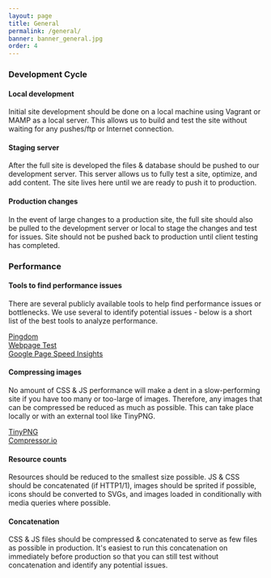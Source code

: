 ```yaml
---
layout: page
title: General 
permalink: /general/
banner: banner_general.jpg
order: 4
---
```


### Development Cycle

#### Local development

Initial site development should be done on a local machine using Vagrant or MAMP as a local server. This allows us to build and test the site  without waiting for any pushes/ftp or Internet connection.


#### Staging server

After the full site is developed the files & database should be pushed to our development server. This server allows us to fully test a site, optimize, and add content. The site lives here until we are ready to push it to production.


#### Production changes

In the event of large changes to a production site, the full site should also be pulled to the development server or local to stage the changes and test for issues. Site should not be pushed back to production until client testing has completed.

 
### Performance

#### Tools to find performance issues

There are several publicly available tools to help find performance issues or bottlenecks. We use several to identify potential issues - below is a short list of the best tools to analyze performance.

[Pingdom](http://tools.pingdom.com/fpt/)<br>
[Webpage Test](http://www.webpagetest.org/)<br>
[Google Page Speed Insights](http://developers.google.com/speed/pagespeed/insights/)

#### Compressing images

No amount of CSS & JS performance will make a dent in a slow-performing site if you have too many or too-large of images. Therefore, any images that can be compressed be reduced as much as possible. This can take place locally or with an external tool like TinyPNG.

[TinyPNG](https://tinypng.com/)<br>
[Compressor.io](https://compressor.io/)

#### Resource counts

Resources should be reduced to the smallest size possible. JS & CSS should be concatenated (if HTTP1/1), images should be sprited if possible, icons should be converted to SVGs, and images loaded in conditionally with media queries where possible.


#### Concatenation

CSS & JS files should be compressed & concatenated to serve as few files as possible in production. It's easiest to run this concatenation on immediately before production so that you can still test without concatenation and identify any potential issues. 